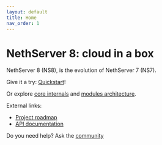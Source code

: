 ```yaml
---
layout: default
title: Home
nav_order: 1
---
```


# NethServer 8: cloud in a box

NethServer 8 (NS8), is the evolution of NethServer 7 (NS7).

Give it a try: [Quickstart](quickstart.md)!

Or explore [core internals](core) and [modules architecture](modules).

External links:
- [Project roadmap](https://trello.com/b/R58gtZ8I/ns8-prototype)
- [API documentation](https://github.com/NethServer/ns8-scratchpad/tree/apidoc)

Do you need help? Ask the [community](https://community.nethserver.org/)

